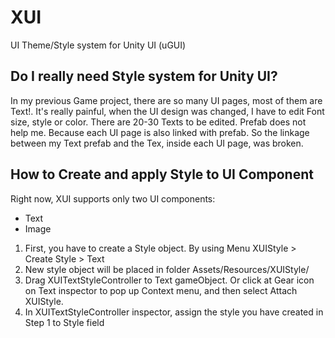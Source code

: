 # XUI
UI Theme/Style system for Unity UI (uGUI)

## Do I really need Style system for Unity UI?
In my previous Game project, there are so many UI pages, most of them are Text!. It's really painful, when the UI design was changed, I have to edit Font size, style or color. There are 20-30 Texts to be edited. Prefab does not help me. Because each UI page is also linked with prefab. So the linkage between my Text prefab and the Tex, inside each UI page, was broken.

## How to Create and apply Style to UI Component
Right now, XUI supports only two UI components: 
* Text
* Image

1. First, you have to create a Style object. By using Menu XUIStyle > Create Style > Text
2. New style object will be placed in folder Assets/Resources/XUIStyle/
3. Drag XUITextStyleController to Text gameObject. Or click at Gear icon on Text inspector to pop up Context menu, and then select Attach XUIStyle.
4. In XUITextStyleController inspector, assign the style you have created in Step 1 to Style field




